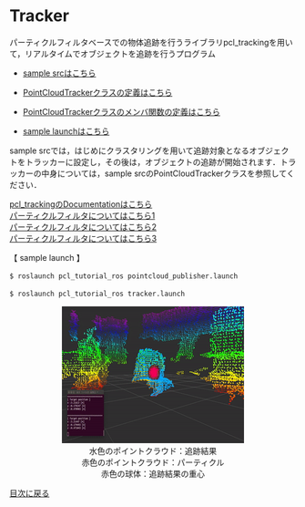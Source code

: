# Tracker
パーティクルフィルタベースでの物体追跡を行うライブラリpcl_trackingを用いて，リアルタイムでオブジェクトを追跡を行うプログラム

- [sample srcはこちら](../../src/advanced/tracker.cpp)  
- [PointCloudTrackerクラスの定義はこちら](../../include/pcl_tutorial_ros/point_cloud_tracker.h)  
- [PointCloudTrackerクラスのメンバ関数の定義はこちら](../../src/advanced/point_cloud_tracker.cpp)  

- [sample launchはこちら](../../launch/advanced/tracker.launch)  

sample srcでは，はじめにクラスタリングを用いて追跡対象となるオブジェクトをトラッカーに設定し，その後は，オブジェクトの追跡が開始されます．トラッカーの中身については，sample srcのPointCloudTrackerクラスを参照してください．

[pcl_trackingのDocumentationはこちら](https://pcl.readthedocs.io/projects/tutorials/en/master/tracking.html)  
[パーティクルフィルタについてはこちら1](http://www.thothchildren.com/chapter/5c7bc083ba4d5d6b2c2419ea)  
[パーティクルフィルタについてはこちら2](https://rest-term.com/archives/2846/)  
[パーティクルフィルタについてはこちら3](https://www.slideshare.net/garaemon/ueda-cv-saisentan)  

【 sample launch 】
```py
$ roslaunch pcl_tutorial_ros pointcloud_publisher.launch
```
```py
$ roslaunch pcl_tutorial_ros tracker.launch
```

<div align="center">
    <img src="../png/tracker.gif" alt="tracker">
</div>
<center>水色のポイントクラウド：追跡結果  </center>  
<center>赤色のポイントクラウド：パーティクル    </center>  
<center>赤色の球体：追跡結果の重心   </center>  

[目次に戻る](https://github.com/DaikiMin/pcl_tutorial_ros)